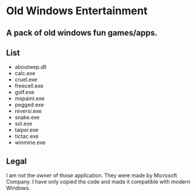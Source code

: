 # Old Windows Entertainment
## A pack of old windows fun games/apps.

## List
- aboutwep.dll
- calc.exe
- cruel.exe
- freecell.exe
- golf.exe
- mspaint.exe
- pegged.exe
- reversi.exe
- snake.exe
- sol.exe
- taipei.exe
- tictac.exe
- winmine.exe

## Legal
I am not the owner of those application. They were made by Microsoft Company. 
I have only copied the code and made it compatible with modern Windows.